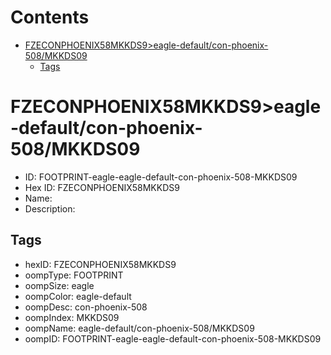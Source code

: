 



Contents
========

* [FZECONPHOENIX58MKKDS9>eagle-default/con-phoenix-508/MKKDS09](#fzeconphoenix58mkkds9eagle-defaultcon-phoenix-508mkkds09)
	* [Tags](#tags)

# FZECONPHOENIX58MKKDS9>eagle-default/con-phoenix-508/MKKDS09

- ID: FOOTPRINT-eagle-eagle-default-con-phoenix-508-MKKDS09
- Hex ID: FZECONPHOENIX58MKKDS9
- Name: 
- Description: 

## Tags

- hexID: FZECONPHOENIX58MKKDS9
- oompType: FOOTPRINT
- oompSize: eagle
- oompColor: eagle-default
- oompDesc: con-phoenix-508
- oompIndex: MKKDS09
- oompName: eagle-default/con-phoenix-508/MKKDS09
- oompID: FOOTPRINT-eagle-eagle-default-con-phoenix-508-MKKDS09
